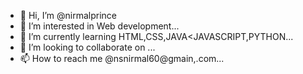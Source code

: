 - 👋 Hi, I’m @nirmalprince
- 👀 I’m interested in Web development...
- 🌱 I’m currently learning HTML,CSS,JAVA<JAVASCRIPT,PYTHON...
- 💞️ I’m looking to collaborate on ...
- 📫 How to reach me @nsnirmal60@gmain,\.com...

<!---
nirmalprince/nirmalprince is a ✨ special ✨ repository because its `README.md` (this file) appears on your GitHub profile.
You can click the Preview link to take a look at your changes.
--->
